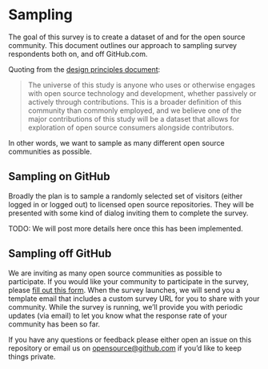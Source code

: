 # Sampling

The goal of this survey is to create a dataset of and for the open source community. This document outlines our approach to sampling survey respondents both on, and off GitHub.com.

Quoting from the [design principles document](https://github.com/github/open-source-survey/blob/master/design-principles.md):

> The universe of this study is anyone who uses or otherwise engages with open source technology and development, whether passively or actively through contributions. This is a broader definition of this community than commonly employed, and we believe one of the major contributions of this study will be a dataset that allows for exploration of open source consumers alongside contributors.

In other words, we want to sample as many different open source communities as possible.

## Sampling on GitHub

Broadly the plan is to sample a randomly selected set of visitors (either logged in or logged out) to licensed open source repositories. They will be presented with some kind of dialog inviting them to complete the survey.

TODO: We will post more details here once this has been implemented.

## Sampling off GitHub

[community-application]: https://goo.gl/forms/c9iU2jgbnHXaaKBt1

We are inviting as many open source communities as possible to participate. If you would like your community to participate in the survey, please [fill out this form][community-application]. When the survey launches, we will send you a template email that includes a custom survey URL for you to share with your community. While the survey is running, we’ll provide you with periodic updates (via email) to let you know what the response rate of your community has been so far.

If you have any questions or feedback please either open an issue on this repository or email us on opensource@github.com if you’d like to keep things private.
